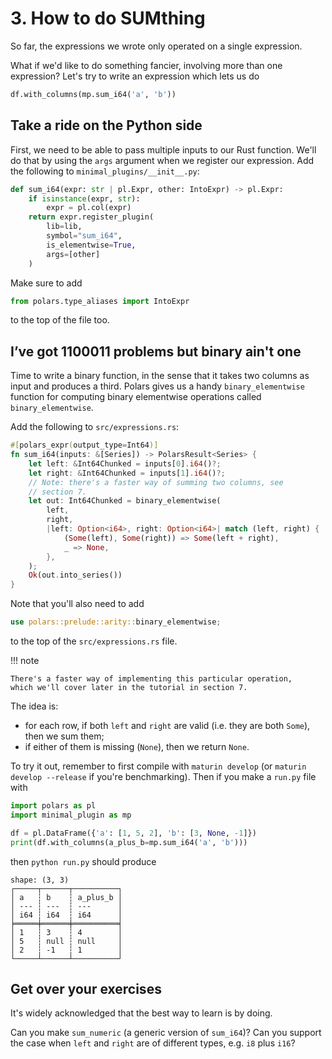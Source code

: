 # 3. How to do SUMthing

So far, the expressions we wrote only operated on a single expression.

What if we'd like to do something fancier, involving more than one expression?
Let's try to write an expression which lets us do

```python
df.with_columns(mp.sum_i64('a', 'b'))
```

## Take a ride on the Python side

First, we need to be able to pass multiple inputs to our Rust function. We'll do that
by using the `args` argument when we register our expression. Add the following to
`minimal_plugins/__init__.py`:

```python
def sum_i64(expr: str | pl.Expr, other: IntoExpr) -> pl.Expr:
    if isinstance(expr, str):
        expr = pl.col(expr)
    return expr.register_plugin(
        lib=lib,
        symbol="sum_i64",
        is_elementwise=True,
        args=[other]
    )
```
Make sure to add
```python
from polars.type_aliases import IntoExpr
```
to the top of the file too.

## I’ve got 1100011 problems but binary ain't one

Time to write a binary function, in the sense that it takes two
columns as input and produces a third.
Polars gives us a handy `binary_elementwise` function for computing binary elementwise operations
called `binary_elementwise`.

Add the following to `src/expressions.rs`:

```Rust
#[polars_expr(output_type=Int64)]
fn sum_i64(inputs: &[Series]) -> PolarsResult<Series> {
    let left: &Int64Chunked = inputs[0].i64()?;
    let right: &Int64Chunked = inputs[1].i64()?;
    // Note: there's a faster way of summing two columns, see
    // section 7.
    let out: Int64Chunked = binary_elementwise(
        left,
        right,
        |left: Option<i64>, right: Option<i64>| match (left, right) {
            (Some(left), Some(right)) => Some(left + right),
            _ => None,
        },
    );
    Ok(out.into_series())
}
```
Note that you'll also need to add
```Rust
use polars::prelude::arity::binary_elementwise;
```
to the top of the `src/expressions.rs` file.

!!! note

    There's a faster way of implementing this particular operation,
    which we'll cover later in the tutorial in section 7.

The idea is:

- for each row, if both `left` and `right` are valid (i.e. they are both
  `Some`), then we sum them;
- if either of them is missing (`None`), then we return `None`.

To try it out, remember to first compile with `maturin develop`
(or `maturin develop --release` if you're benchmarking). Then
if you make a `run.py` file with
```python
import polars as pl
import minimal_plugin as mp

df = pl.DataFrame({'a': [1, 5, 2], 'b': [3, None, -1]})
print(df.with_columns(a_plus_b=mp.sum_i64('a', 'b')))
```
then `python run.py` should produce
```
shape: (3, 3)
┌─────┬──────┬──────────┐
│ a   ┆ b    ┆ a_plus_b │
│ --- ┆ ---  ┆ ---      │
│ i64 ┆ i64  ┆ i64      │
╞═════╪══════╪══════════╡
│ 1   ┆ 3    ┆ 4        │
│ 5   ┆ null ┆ null     │
│ 2   ┆ -1   ┆ 1        │
└─────┴──────┴──────────┘
```

## Get over your exercises

It's widely acknowledged that the best way to learn is by doing.

Can you make `sum_numeric` (a generic version of `sum_i64`)?
Can you support the case when `left` and `right` are of different
types, e.g. `i8` plus `i16`?
